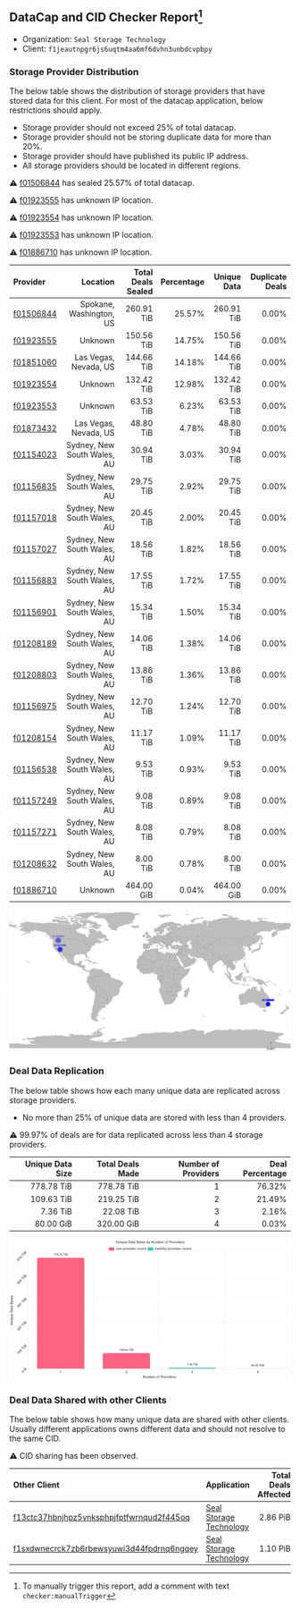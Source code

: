 ## DataCap and CID Checker Report[^1]
 - Organization: `Seal Storage Technology`
 - Client: `f1jeautnpgr6js6uqtm4aa6mf6dvhn3unbdcvpbpy`
### Storage Provider Distribution
The below table shows the distribution of storage providers that have stored data for this client.
For most of the datacap application, below restrictions should apply.
 - Storage provider should not exceed 25% of total datacap.
 - Storage provider should not be storing duplicate data for more than 20%.
 - Storage provider should have published its public IP address.
 - All storage providers should be located in different regions.

⚠️ [f01506844](https://filfox.info/en/address/f01506844) has sealed 25.57% of total datacap.

⚠️ [f01923555](https://filfox.info/en/address/f01923555) has unknown IP location.

⚠️ [f01923554](https://filfox.info/en/address/f01923554) has unknown IP location.

⚠️ [f01923553](https://filfox.info/en/address/f01923553) has unknown IP location.

⚠️ [f01886710](https://filfox.info/en/address/f01886710) has unknown IP location.

| Provider                                              |                    Location | Total Deals Sealed | Percentage | Unique Data | Duplicate Deals |
| :---------------------------------------------------- | --------------------------: | -----------------: | ---------: | ----------: | --------------: |
| [f01506844](https://filfox.info/en/address/f01506844) |     Spokane, Washington, US |         260.91 TiB |     25.57% |  260.91 TiB |           0.00% |
| [f01923555](https://filfox.info/en/address/f01923555) |                     Unknown |         150.56 TiB |     14.75% |  150.56 TiB |           0.00% |
| [f01851060](https://filfox.info/en/address/f01851060) |       Las Vegas, Nevada, US |         144.66 TiB |     14.18% |  144.66 TiB |           0.00% |
| [f01923554](https://filfox.info/en/address/f01923554) |                     Unknown |         132.42 TiB |     12.98% |  132.42 TiB |           0.00% |
| [f01923553](https://filfox.info/en/address/f01923553) |                     Unknown |          63.53 TiB |      6.23% |   63.53 TiB |           0.00% |
| [f01873432](https://filfox.info/en/address/f01873432) |       Las Vegas, Nevada, US |          48.80 TiB |      4.78% |   48.80 TiB |           0.00% |
| [f01154023](https://filfox.info/en/address/f01154023) | Sydney, New South Wales, AU |          30.94 TiB |      3.03% |   30.94 TiB |           0.00% |
| [f01156835](https://filfox.info/en/address/f01156835) | Sydney, New South Wales, AU |          29.75 TiB |      2.92% |   29.75 TiB |           0.00% |
| [f01157018](https://filfox.info/en/address/f01157018) | Sydney, New South Wales, AU |          20.45 TiB |      2.00% |   20.45 TiB |           0.00% |
| [f01157027](https://filfox.info/en/address/f01157027) | Sydney, New South Wales, AU |          18.56 TiB |      1.82% |   18.56 TiB |           0.00% |
| [f01156883](https://filfox.info/en/address/f01156883) | Sydney, New South Wales, AU |          17.55 TiB |      1.72% |   17.55 TiB |           0.00% |
| [f01156901](https://filfox.info/en/address/f01156901) | Sydney, New South Wales, AU |          15.34 TiB |      1.50% |   15.34 TiB |           0.00% |
| [f01208189](https://filfox.info/en/address/f01208189) | Sydney, New South Wales, AU |          14.06 TiB |      1.38% |   14.06 TiB |           0.00% |
| [f01208803](https://filfox.info/en/address/f01208803) | Sydney, New South Wales, AU |          13.86 TiB |      1.36% |   13.86 TiB |           0.00% |
| [f01156975](https://filfox.info/en/address/f01156975) | Sydney, New South Wales, AU |          12.70 TiB |      1.24% |   12.70 TiB |           0.00% |
| [f01208154](https://filfox.info/en/address/f01208154) | Sydney, New South Wales, AU |          11.17 TiB |      1.09% |   11.17 TiB |           0.00% |
| [f01156538](https://filfox.info/en/address/f01156538) | Sydney, New South Wales, AU |           9.53 TiB |      0.93% |    9.53 TiB |           0.00% |
| [f01157249](https://filfox.info/en/address/f01157249) | Sydney, New South Wales, AU |           9.08 TiB |      0.89% |    9.08 TiB |           0.00% |
| [f01157271](https://filfox.info/en/address/f01157271) | Sydney, New South Wales, AU |           8.08 TiB |      0.79% |    8.08 TiB |           0.00% |
| [f01208632](https://filfox.info/en/address/f01208632) | Sydney, New South Wales, AU |           8.00 TiB |      0.78% |    8.00 TiB |           0.00% |
| [f01886710](https://filfox.info/en/address/f01886710) |                     Unknown |         464.00 GiB |      0.04% |  464.00 GiB |           0.00% |

![Provider Distribution](https://raw.githubusercontent.com/data-preservation-programs/filplus-checker-assets/main/filecoin-project/filecoin-plus-large-datasets/issues/955/1671007423953.png)
### Deal Data Replication
The below table shows how each many unique data are replicated across storage providers.
- No more than 25% of unique data are stored with less than 4 providers.

⚠️ 99.97% of deals are for data replicated across less than 4 storage providers.

| Unique Data Size | Total Deals Made | Number of Providers | Deal Percentage |
| ---------------: | ---------------: | ------------------: | --------------: |
|       778.78 TiB |       778.78 TiB |                   1 |          76.32% |
|       109.63 TiB |       219.25 TiB |                   2 |          21.49% |
|         7.36 TiB |        22.08 TiB |                   3 |           2.16% |
|        80.00 GiB |       320.00 GiB |                   4 |           0.03% |

![Replication Distribution](https://raw.githubusercontent.com/data-preservation-programs/filplus-checker-assets/main/filecoin-project/filecoin-plus-large-datasets/issues/955/1671007424469.png)
### Deal Data Shared with other Clients
The below table shows how many unique data are shared with other clients.
Usually different applications owns different data and should not resolve to the same CID.

⚠️ CID sharing has been observed.

| Other Client                                                                                                          | Application                                                                                            | Total Deals Affected | Unique CIDs | Verifier |
| :-------------------------------------------------------------------------------------------------------------------- | :----------------------------------------------------------------------------------------------------- | -------------------: | ----------: | -------: |
| [f13ctc37hbnjhpz5vnksphpjfptfwrnqud2f445oq](https://filfox.info/en/address/f13ctc37hbnjhpz5vnksphpjfptfwrnqud2f445oq) | [Seal Storage Technology](https://github.com/filecoin-project/filecoin-plus-large-datasets/issues/326) |             2.86 PiB |      37,813 | LDN #326 |
| [f1sxdwnecrck7zb6rbewsyuwi3d44fpdrnq6ngqey](https://filfox.info/en/address/f1sxdwnecrck7zb6rbewsyuwi3d44fpdrnq6ngqey) | [Seal Storage Technology](https://github.com/filecoin-project/filecoin-plus-large-datasets/issues/327) |             1.10 PiB |      21,717 | LDN #327 |

[^1]: To manually trigger this report, add a comment with text `checker:manualTrigger`
